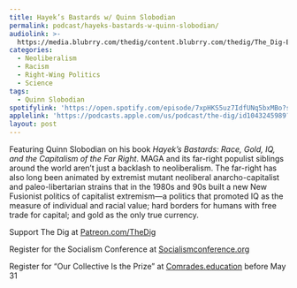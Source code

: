```yaml
---
title: Hayek’s Bastards w/ Quinn Slobodian
permalink: podcast/hayeks-bastards-w-quinn-slobodian/
audiolink: >-
  https://media.blubrry.com/thedig/content.blubrry.com/thedig/The_Dig-EP_488-Slobodian.mp3
categories:
  - Neoliberalism
  - Racism
  - Right-Wing Politics
  - Science
tags:
  - Quinn Slobodian
spotifylink: 'https://open.spotify.com/episode/7xpHKS5uz7IdfUNq5bxMBo?si=a8ecef79cc1f4785'
applelink: 'https://podcasts.apple.com/us/podcast/the-dig/id1043245989?i=1000709044661'
layout: post
---
```


Featuring Quinn Slobodian on his book *Hayek’s Bastards: Race, Gold, IQ, and the Capitalism of the Far Right*. MAGA and its far-right populist siblings around the world aren’t just a backlash to neoliberalism. The far-right has also long been animated by extremist mutant neoliberal anarcho-capitalist and paleo-libertarian strains that in the 1980s and 90s built a new New Fusionist politics of capitalist extremism—a politics that promoted IQ as the measure of individual and racial value; hard borders for humans with free trade for capital; and gold as the only true currency.

Support The Dig at [Patreon.com/TheDig](http://patreon.com/TheDig)

Register for the Socialism Conference at [Socialismconference.org](http://socialismconference.org)

Register for “Our Collective Is the Prize” at [Comrades.education](http://comrades.education) before May 31
